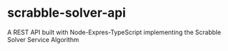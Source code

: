 # scrabble-solver-api
A REST API built with Node-Expres-TypeScript implementing the Scrabble Solver Service Algorithm
